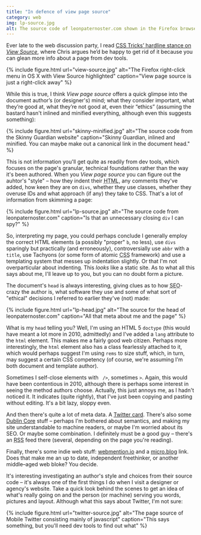 ```yaml
---
title: "In defence of view page source"
category: web
img: lp-source.jpg
alt: The source code of leonpaternoster.com shown in the Firefox browser
---
```


Ever late to the web discussion party, I read [CSS Tricks’ hardline stance on <i>View Source</i>](https://css-tricks.com/view-source/), where Chris argues he’d be happy to get rid of it because you can glean more info about a page from dev tools.

{% include figure.html url="view-source.jpg" alt="The Firefox right-click menu in OS X with View Source highlighted" caption="View page source is just a right-click away" %}

While this is true, I think <i>View page source</i> offers a quick glimpse into the document author’s (or designer's) mind; what they consider important, what they’re good at, what they’re not good at, even their “ethics” (assuming the bastard hasn't inlined and minified everything, although even this suggests something):

{% include figure.html url="skinny-minified.jpg" alt="The source code from the Skinny Guardian website" caption="Skinny Guardian, inlined and minified. You can maybe make out a canonical link in the document head." %}

This is not information you'll get quite as readily from dev tools, which focuses on the page's granular, technical foundations rather than the way it's been authored. When you <i>View page source</i> you can figure out the auhtor's "style" – how they indent their <abbr title="HyperText Markup Language">HTML</abbr>, any comments they've added, how keen they are on `divs`, whether they use classes, whether they overuse IDs and what approach (if any) they take to CSS. That's a lot of information from skimming a page:

{% include figure.html url="lp-source.jpg" alt="The source code from leonpaternoster.com" caption="Is that an unnecessary closing <code>div</code> I can spy?" %}

So, interpreting my page, you could perhaps conclude I generally employ the correct HTML elements (a possibly "proper" `b`, no less), use `divs` sparingly but practically (and erroneously), controversially use `abbr` with a `title`, use Tachyons (or some form of atomic <abbr title="Cascading Style Sheets">CSS</abbr> framework) and use a templating system that messes up indentation slightly. Or that I'm not overparticular about indenting. This _looks_ like a static site. As to what all this says about me, I'll leave up to you, but you can no doubt form a picture.

The document's `head` is always interesting, giving clues as to how <abbr title="Search Engine Optimisation">SEO</abbr>-crazy the author is, what software they use and some of what sort of "ethical" decisions I referred to earlier they've (not) made:

{% include figure.html url="lp-head.jpg" alt="The source for the head of leonpaternoster.com" caption="All that meta about me and the page" %}

What is my `head` telling you? Well, I'm using an HTML 5 `doctype` (this would have meant a lot more in 2010, admittedly) and I've added a `lang` attribute to the `html` element. This makes me a fairly good web citizen. Perhaps more interestingly, the `html` element also has a class fearlessly attached to it, which would perhaps suggest I'm using `rems` to size stuff, which, in turn, may suggest a certain CSS competency (of course, we're assuming I'm both document and template author).

Sometimes I self-close elements with <code> /&gt;</code>, sometimes <code>&gt;</code>. Again, this would have been contentious in 2010, although there is perhaps some interest in seeing the method authors choose. Actually, this just annoys me, as I hadn't noticed it. It indicates (quite rightly), that I've just been copying and pasting without editing. It's a bit lazy, sloppy even.

And then there's quite a lot of meta data. A [Twitter card](https://developer.twitter.com/en/docs/tweets/optimize-with-cards/overview/abouts-cards.html). There's also some [Dublin Core](https://en.wikipedia.org/wiki/Dublin_Core) stuff – perhaps I'm bothered about semantics, and making my site understandable to machine readers, or maybe I'm worried about its <abbr>SEO</abbr>. Or maybe some combination. I definitely must be a good guy – there's an <abbr title="Really Simple Syndication">RSS</abbr> feed there (several, depending on the page you're reading).

Finally, there's some indie web stuff: [webmention.io](https://webmention.io) and a [micro.blog](https://micro.blog/leonp) link. Does that make me an up to date, independent freethinker, or another middle–aged web bloke? You decide.

It's interesting investigating an author's style and choices from their source code – it's always one of the first things I do when I visit a designer or agency's website. Take a quick look behind the scenes to get an idea of what's really going on and the person (or machine) serving you words, pictures and layout. Although what this says about Twitter, I'm not sure:

{% include figure.html url="twitter-source.jpg" alt="The page source of Mobile Twitter consisting mainly of javascript" caption="This says something, but you'll need dev tools to find out what" %}
